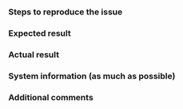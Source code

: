 ### Steps to reproduce the issue



### Expected result



### Actual result



### System information (as much as possible)
<!-- 
Please download your System information and upload with this GitHub Issue. 
The download removes any secure/personal data so you can upload it in public here.

Joomla 4: Log in to your Joomla Admin. Go to System in the left menu. 
Then select "System Information". Click the button "Download as text". 

Joomla 3:  Log in to your Joomla Admin, Select System from the top menu. 
Select "System Information".  Click the button "Download as text". 
--> 

### Additional comments

